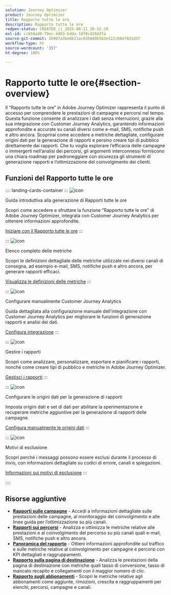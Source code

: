 ```yaml
---
solution: Journey Optimizer
product: Journey Optimizer
title: Rapporto tutte le ore
description: Rapporto tutte le ore
redpen-status: CREATED_||_2025-08-11_20-52-29
exl-id: cc658ad0-79ec-4403-bdda-18f0c428d3fa
source-git-commit: 2b907a3be8b11ac6308d0b563e122c88478d1d37
workflow-type: ht
source-wordcount: '357'
ht-degree: 100%

---
```


# Rapporto tutte le ore{#section-overview}

Il “Rapporto tutte le ore” in Adobe Journey Optimizer rappresenta il punto di accesso per comprendere le prestazioni di campagne e percorsi nel tempo. Questa funzione consente di analizzare i dati senza interruzioni, grazie alla sua integrazione con Customer Journey Analytics, garantendo informazioni approfondite e accurate su canali diversi come e-mail, SMS, notifiche push e altro ancora. Scoprirai come accedere a metriche dettagliate, configurare origini dati per la generazione di rapporti e persino creare tipi di pubblico direttamente dai rapporti. Che tu voglia esplorare l’efficacia delle campagne o immergerti nell’analisi dei percorsi, gli argomenti interconnessi forniscono una chiara roadmap per padroneggiare con sicurezza gli strumenti di generazione rapporti e l’ottimizzazione del coinvolgimento dei clienti.

## Funzioni del Rapporto tutte le ore

:::: landing-cards-container
:::
![icon](https://cdn.experienceleague.adobe.com/icons/circle-play.svg)

Guida introduttiva alla generazione di Rapporti tutte le ore

Scopri come accedere e sfruttare la funzione “Rapporto tutte le ore” di Adobe Journey Optimizer, integrata con Customer Journey Analytics per ottenere informazioni approfondite.

[Iniziare con il Rapporto tutte le ore](../using/reports/report-gs-cja.md)
:::

:::
![icon](https://cdn.experienceleague.adobe.com/icons/chart-line.svg)

Elenco completo delle metriche

Scopri le definizioni dettagliate delle metriche utilizzate nei diversi canali di consegna, ad esempio e-mail, SMS, notifiche push e altro ancora, per generare rapporti efficaci.

[Visualizza le definizioni delle metriche](../using/reports/global-report-components-cja.md)
:::

:::
![icon](https://cdn.experienceleague.adobe.com/icons/gear.svg)

Configurare manualmente Customer Journey Analytics

Guida dettagliata alla configurazione manuale dell’integrazione con Customer Journey Analytics per migliorare le funzioni di generazione rapporti e analisi dei dati.

[Configura integrazione](../using/reports/cja-ajo.md)
:::

:::
![icon](https://cdn.experienceleague.adobe.com/icons/list-check.svg)

Gestire i rapporti

Scopri come analizzare, personalizzare, esportare e pianificare i rapporti, nonché come creare tipi di pubblico e metriche in Adobe Journey Optimizer.

[Gestisci i rapporti](../using/reports/report-cja-manage.md)
:::

:::
![icon](https://cdn.experienceleague.adobe.com/icons/puzzle-piece.svg)

Configurare le origini dati per la generazione di rapporti

Imposta origini dati e set di dati per abilitare la sperimentazione e recuperare metriche aggiuntive per la generazione di rapporti delle campagne.

[Configura manualmente le origini dati](../using/reports/reporting-configuration.md)
:::

:::
![icon](https://cdn.experienceleague.adobe.com/icons/shield-halved.svg)

Motivi di esclusione

Scopri perché i messaggi possono essere esclusi durante il processo di invio, con informazioni dettagliate su codici di errore, canali e spiegazioni.

[Informazioni sui motivi di esclusione](../using/reports/exclusion-list.md)
:::

::::


## Risorse aggiuntive

- **[Rapporti sulle campagne](campaign-reporting-landing-page.md)** - Accedi a informazioni dettagliate sulle prestazioni delle campagne, al monitoraggio del coinvolgimento e alle linee guida per l’ottimizzazione su più canali.
- **[Rapporti sui percorsi](journey-reporting-landing-page.md)** - Analizza e ottimizza le metriche relative alle prestazioni e al coinvolgimento del percorso su più canali quali e-mail, SMS, notifiche push e altro ancora.
- **[Panoramica del rapporto](../using/reports/channel-report-cja.md)** - Ottieni informazioni approfondite sul traffico e sulle metriche relative al coinvolgimento per campagne e percorsi con KPI dettagliati e raggruppamenti.
- **[Rapporto sulla pagina di destinazione](../using/reports/lp-report-global-cja.md)** - Analizza le prestazioni della pagina di destinazione con metriche quali tasso di conversione, tasso di mancato recapito e collegamenti con il maggior numero di clic.
- **[Rapporto sugli abbonamenti](../using/reports/subscription-report-global-cja.md)** - Scopri le metriche relative agli abbonamenti come aggiunte, rimozioni, crescita e raggruppamenti per elenchi, percorsi, campagne e canali.
